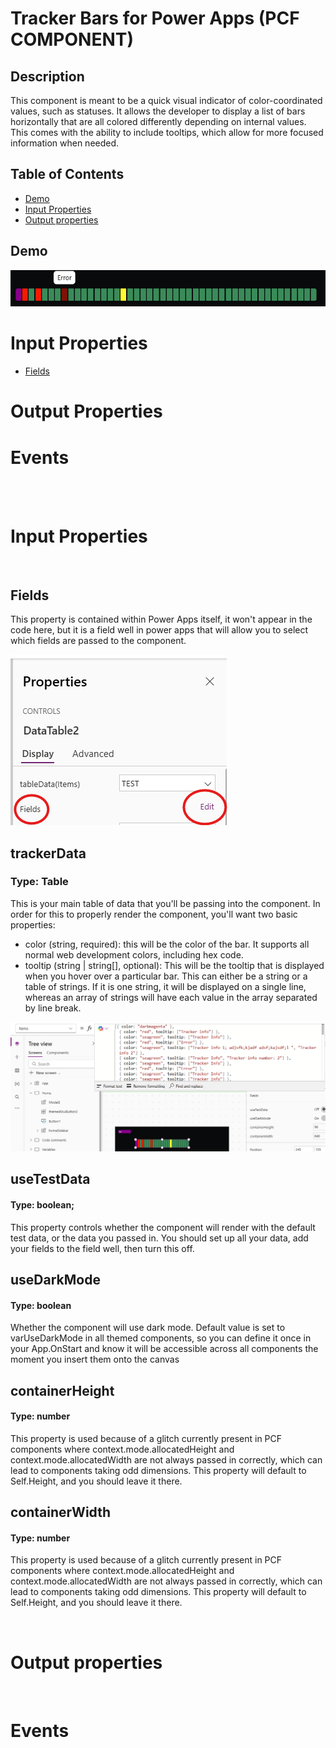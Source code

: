 # Tracker Bars for Power Apps (PCF COMPONENT)

## Description
This component is meant to be a quick visual indicator of color-coordinated values, such as statuses. It allows the developer to display a list of bars horizontally that are all colored differently depending on internal values. This comes with the ability to include tooltips, which allow for more focused information when needed.

## Table of Contents

- [Demo](#Demo)
- [Input Properties](#input-properties)
- [Output properties](#output-properties)

## Demo

![Tracker demo](<images/Demo/Demo.png>)


# Input Properties
- [Fields](#fields)

# Output Properties

 # Events

<br>
<br>

# Input Properties

<br>

## Fields 
This property is contained within Power Apps itself, it won't appear in the code here, but it is a field well in power apps that will allow you to select which fields are passed to the component.

![Fields well](<images/Fields well/Fields well.png>)

## trackerData
### Type: Table
This is your main table of data that you'll be passing into the component. In order for this to properly render the component, you'll want two basic properties:
- color (string, required): this will be the color of the bar. It supports all normal web development colors, including hex code. 
- tooltip (string | string[], optional): This will be the tooltip that is displayed when you hover over a particular bar. This can either be a string or a table of strings. If it is one string, it will be displayed on a single line, whereas an array of strings will have each value in the array separated by line break.

![Table data](<images/tableData/tableData.png>)

## useTestData
#### Type: boolean;
This property controls whether the component will render with the default test data, or the data you passed in. You should set up all your data, add your fields to the field well, then turn this off.

## useDarkMode
#### Type: boolean
Whether the component will use dark mode. Default value is set to varUseDarkMode in all themed components, so you can define it once in your App.OnStart and know it will be accessible across all components the moment you insert them onto the canvas

## containerHeight
#### Type: number
This property is used because of a glitch currently present in PCF components where context.mode.allocatedHeight and context.mode.allocatedWidth are not always passed in correctly, which can lead to components taking odd dimensions. This property will default to Self.Height, and you should leave it there.

## containerWidth
#### Type: number
This property is used because of a glitch currently present in PCF components where context.mode.allocatedHeight and context.mode.allocatedWidth are not always passed in correctly, which can lead to components taking odd dimensions. This property will default to Self.Height, and you should leave it there.


<br>

# Output properties

<br>

# Events

<br>




